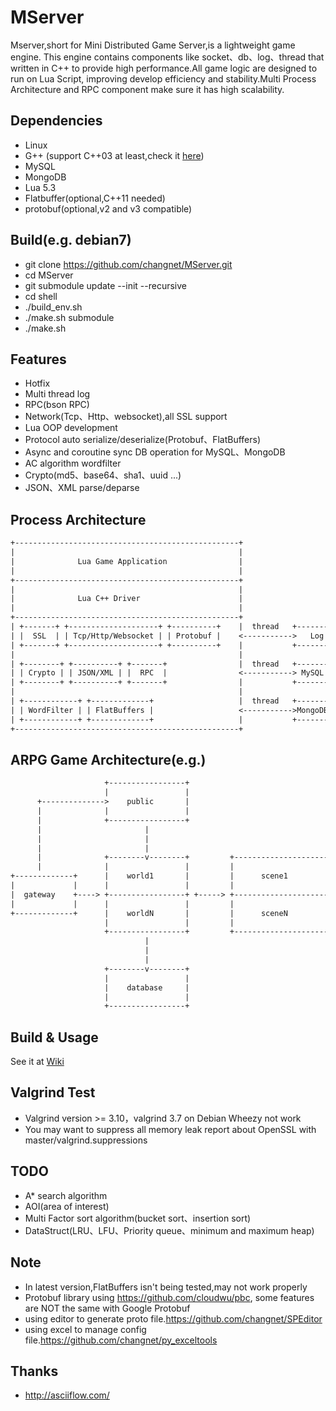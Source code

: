 # MServer

Mserver,short for Mini Distributed Game Server,is a lightweight game engine. 
This engine contains components like socket、db、log、thread that written in C++ 
to provide high performance.All game logic are designed to run on Lua Script,
improving develop efficiency and stability.Multi Process Architecture and RPC
component make sure it has high scalability.


## Dependencies
* Linux
* G++ (support C++03 at least,check it [here](https://gcc.gnu.org/projects/cxx-status.html))
* MySQL
* MongoDB
* Lua 5.3
* Flatbuffer(optional,C++11 needed)
* protobuf(optional,v2 and v3 compatible)

## Build(e.g. debian7)

* git clone https://github.com/changnet/MServer.git
* cd MServer
* git submodule update --init --recursive
* cd shell
* ./build_env.sh
* ./make.sh submodule
* ./make.sh

## Features

 * Hotfix
 * Multi thread log
 * RPC(bson RPC)
 * Network(Tcp、Http、websocket),all SSL support
 * Lua OOP development
 * Protocol auto serialize/deserialize(Protobuf、FlatBuffers)
 * Async and coroutine sync DB operation for MySQL、MongoDB
 * AC algorithm wordfilter
 * Crypto(md5、base64、sha1、uuid ...)
 * JSON、XML parse/deparse

## Process Architecture

```txt
+--------------------------------------------------+
|                                                  |
|              Lua Game Application                |
|                                                  |
+--------------------------------------------------+
|                                                  |
|              Lua C++ Driver                      |
|                                                  |
+--------------------------------------------------+
| +-------+ +--------------------+ +----------+    |  thread   +---------+      +---------+
| |  SSL  | | Tcp/Http/Websocket | | Protobuf |    <----------->   Log   +------>  Files  |
| +-------+ +--------------------+ +----------+    |           +---------+      +---------+
|                                                  |
| +--------+ +----------+ +-------+                |  thread   +---------+      +---------+
| | Crypto | | JSON/XML | |  RPC  |                <-----------> MySQL   +------>MySQL DB |
| +--------+ +----------+ +-------+                |           +---------+      +---------+
|                                                  |
| +------------+ +-------------+                   |  thread   +---------+      +---------+
| | WordFilter | | FlatBuffers |                   <----------->MongoDB  +------>   DB    |
| +------------+ +-------------+                   |           +---------+      +---------+
+--------------------------------------------------+
```

## ARPG Game Architecture(e.g.)

```txt
                     +-----------------+
                     |                 |
      +-------------->    public       |
      |              |                 |
      |              +-----------------+                                  
      |                       |                                           
      |                       |                                           
      |                       |                                           
      |              +--------v--------+         +-----------------------+
      |              |                 |         |                       |
+-------------+      |    world1       |         |      scene1           |
|             |      |                 |         |                       |
|  gateway    +----> +-----------------+ +-----> +-----------------------+
|             |      |                 |         |                       |
+-------------+      |    worldN       |         |      sceneN           |
                     |                 |         |                       |
                     +-----------------+         +-----------------------+
                              |
                              |
                              |
                     +--------v--------+
                     |                 |
                     |    database     |
                     |                 |
                     +-----------------+
```

## Build & Usage

See it at [Wiki](https://github.com/changnet/MServer/wiki/Build)

## Valgrind Test

* Valgrind version >= 3.10，valgrind 3.7 on Debian Wheezy not work
* You may want to suppress all memory leak report about OpenSSL with master/valgrind.suppressions

## TODO

* A* search algorithm
* AOI(area of interest)
* Multi Factor sort algorithm(bucket sort、insertion sort)
* DataStruct(LRU、LFU、Priority queue、minimum and maximum heap)

## Note

* In latest version,FlatBuffers isn't being tested,may not work properly
* Protobuf library using https://github.com/cloudwu/pbc, some features are NOT the same with Google Protobuf
* using editor to generate proto file.https://github.com/changnet/SPEditor
* using excel to manage config file.https://github.com/changnet/py_exceltools

## Thanks

- http://asciiflow.com/

